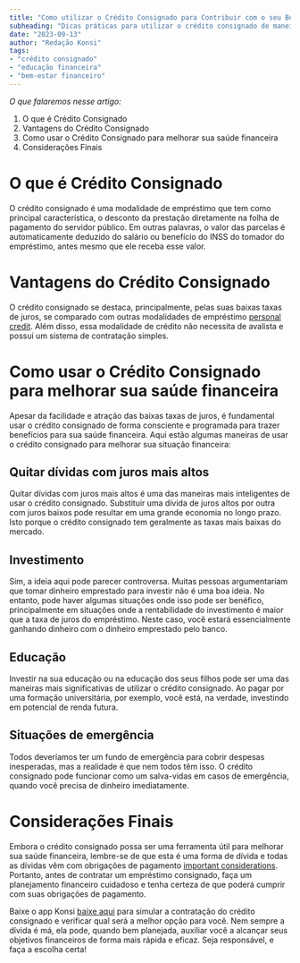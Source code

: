 ```yaml
---
title: "Como utilizar o Crédito Consignado para Contribuir com o seu Bem-Estar Financeiro"
subheading: "Dicas práticas para utilizar o crédito consignado de maneira inteligente e responsável"
date: "2023-09-13"
author: "Redação Konsi"
tags:
- "crédito consignado"
- "educação financeira"
- "bem-estar financeiro"
---
```


*O que falaremos nesse artigo:*
1. O que é Crédito Consignado 
2. Vantagens do Crédito Consignado 
3. Como usar o Crédito Consignado para melhorar sua saúde financeira
4. Considerações Finais 

# O que é Crédito Consignado 

O crédito consignado é uma modalidade de empréstimo que tem como principal característica, o desconto da prestação diretamente na folha de pagamento do servidor público. Em outras palavras, o valor das parcelas é automaticamente deduzido do salário ou benefício do INSS do tomador do empréstimo, antes mesmo que ele receba esse valor.

# Vantagens do Crédito Consignado 

O crédito consignado se destaca, principalmente, pelas suas baixas taxas de juros, se comparado com outras modalidades de empréstimo [personal credit](konsi.com.br/postagens/Emprstimo-consignado-vs-emprstimo-pessoal-qual-escolher-como-servidor-pblico). Além disso, essa modalidade de crédito não necessita de avalista e possui um sistema de contratação simples.

# Como usar o Crédito Consignado para melhorar sua saúde financeira

Apesar da facilidade e atração das baixas taxas de juros, é fundamental usar o crédito consignado de forma consciente e programada para trazer benefícios para sua saúde financeira. Aqui estão algumas maneiras de usar o crédito consignado para melhorar sua situação financeira:

## Quitar dívidas com juros mais altos

Quitar dívidas com juros mais altos é uma das maneiras mais inteligentes de usar o crédito consignado. Substituir uma dívida de juros altos por outra com juros baixos pode resultar em uma grande economia no longo prazo. Isto porque o crédito consignado tem geralmente as taxas mais baixas do mercado.

## Investimento 

Sim, a ideia aqui pode parecer controversa. Muitas pessoas argumentariam que tomar dinheiro emprestado para investir não é uma boa ideia. No entanto, pode haver algumas situações onde isso pode ser benéfico, principalmente em situações onde a rentabilidade do investimento é maior que a taxa de juros do empréstimo. Neste caso, você estará essencialmente ganhando dinheiro com o dinheiro emprestado pelo banco.

## Educação 

Investir na sua educação ou na educação dos seus filhos pode ser uma das maneiras mais significativas de utilizar o crédito consignado. Ao pagar por uma formação universitária, por exemplo, você está, na verdade, investindo em potencial de renda futura.

## Situações de emergência

Todos deveríamos ter um fundo de emergência para cobrir despesas inesperadas, mas a realidade é que nem todos têm isso. O crédito consignado pode funcionar como um salva-vidas em casos de emergência, quando você precisa de dinheiro imediatamente.

# Considerações Finais 

Embora o crédito consignado possa ser uma ferramenta útil para melhorar sua saúde financeira, lembre-se de que esta é uma forma de dívida e todas as dívidas vêm com obrigações de pagamento [important considerations](konsi.com.br/postagens/Cuidados-ao-contratar-um-emprstimo-consignado-como-evitar-armadilhas-e-tomar-a-melhor-deciso). Portanto, antes de contratar um empréstimo consignado, faça um planejamento financeiro cuidadoso e tenha certeza de que poderá cumprir com suas obrigações de pagamento.

Baixe o app Konsi [baixe aqui](https://konsi/link-de-download) para simular a contratação do crédito consignado e verificar qual será a melhor opção para você. Nem sempre a dívida é má, ela pode, quando bem planejada, auxiliar você a alcançar seus objetivos financeiros de forma mais rápida e eficaz. Seja responsável, e faça a escolha certa!